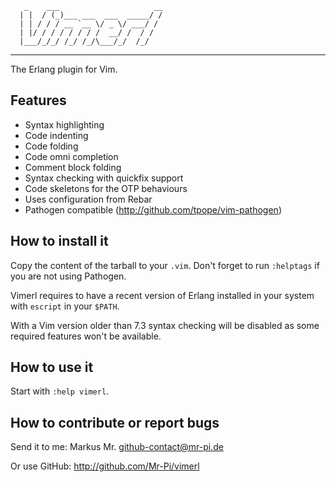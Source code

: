 ```
   _    ___                     __
  | |  / (_)___ ___  ___  _____/ /
  | | / / / __ `__ \/ _ \/ ___/ /
  | |/ / / / / / / /  __/ /  / /
  |___/_/_/ /_/ /_/\___/_/  /_/
```
************************************

The Erlang plugin for Vim.


Features
--------

* Syntax highlighting
* Code indenting
* Code folding
* Code omni completion
* Comment block folding
* Syntax checking with quickfix support
* Code skeletons for the OTP behaviours
* Uses configuration from Rebar
* Pathogen compatible (http://github.com/tpope/vim-pathogen)


How to install it
-----------------

Copy the content of the tarball to your `.vim`. Don't forget to run
`:helptags` if you are not using Pathogen.

Vimerl requires to have a recent version of Erlang installed in your
system with `escript` in your `$PATH`.

With a Vim version older than 7.3 syntax checking will be disabled as
some required features won't be available.


How to use it
-------------

Start with `:help vimerl`.


How to contribute or report bugs
--------------------------------

Send it to me:
    Markus Mr. <github-contact@mr-pi.de>

Or use GitHub:
    http://github.com/Mr-Pi/vimerl
